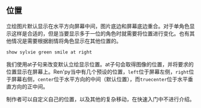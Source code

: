 ## 位置
立绘图片默认显示在水平方向屏幕中间，图片底边和屏幕底边重合。对于单角色显示这样是合适的，但是当要显示多于一位的角色时就需要将位置进行变化。也有其他情况是需要根据剧情将角色显示在其他位置的。
```python
show sylvie green smile at right
```
我们使用at子句来改变默认立绘显示位置。at子句会取得图像的位置，并将要求的位置显示在屏幕上。Ren'py当中有几个预设的位置，`left`位于屏幕左侧，`right`位于屏幕右侧，`center`位于水平方向的中间（默认位置），而`truecenter`位于水平垂直方向的正中间。     

制作者可以自定义自己的位置，以及其他的复杂移动，在快速入门中不进行介绍。
